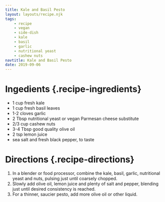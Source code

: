 ```yaml
---
title: Kale and Basil Pesto
layout: layouts/recipe.njk
tags:
    - recipe
    - vegan
    - side-dish    
    - kale
    - basil
    - garlic
    - nutritional yeast
    - cashew nuts
navtitle: Kale and Basil Pesto
date: 2019-09-06
---
```

# Ingedients {.recipe-ingredients}
  
* 1 cup fresh kale
* 1 cup fresh basil leaves
* 1-2 cloves garlic
* 2 Tbsp nutritional yeast or vegan Parmesan cheese substitute
* 2/3 cup cashew nuts
* 3-4 Tbsp good quality olive oil
* 2 tsp lemon juice
* sea salt and fresh black pepper, to taste

# Directions {.recipe-directions}

1. In a blender or food processor, combine the kale, basil, garlic, nutritional yeast and nuts, pulsing just until coarsely chopped. 
2. Slowly add olive oil, lemon juice and plenty of salt and pepper, blending just until desired consistency is reached. 
3. For a thinner, saucier pesto, add more olive oil or other liquid.
